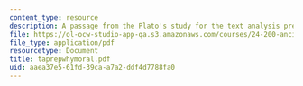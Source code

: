 ```yaml
---
content_type: resource
description: A passage from the Plato's study for the text analysis presentation.
file: https://ol-ocw-studio-app-qa.s3.amazonaws.com/courses/24-200-ancient-philosophy-fall-2004/aaea37e561fd39caa7a2ddf4d7788fa0_taprepwhymoral.pdf
file_type: application/pdf
resourcetype: Document
title: taprepwhymoral.pdf
uid: aaea37e5-61fd-39ca-a7a2-ddf4d7788fa0
---
```

